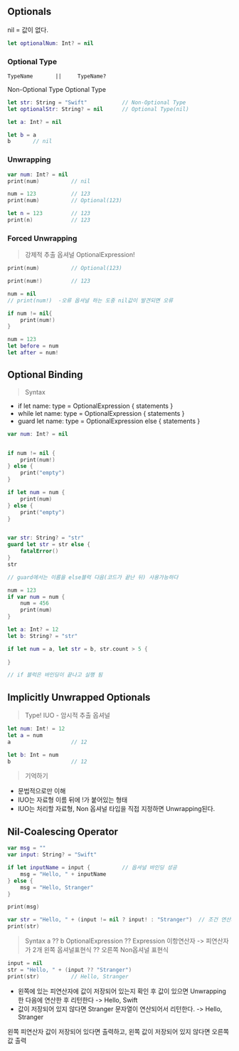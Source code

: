 ## Optionals
nil = 값이 없다.
```swift
let optionalNum: Int? = nil
```

### Optional Type
    TypeName       ||     TypeName?
Non-Optional Type      Optional Type

```swift
let str: String = "Swift"			// Non-Optional Type
let optionalStr: String? = nil		// Optional Type(nil)

let a: Int? = nil

let b = a
b		// nil
```

### Unwrapping
```swift
var num: Int? = nil
print(num)			// nil

num = 123			// 123
print(num)			// Optional(123)

let n = 123			// 123
print(n)			// 123
```

### Forced Unwrapping
> 강제적 추출 옵셔널
OptionalExpression!

```swift
print(num)			// Optional(123)

print(num!)			// 123

num = nil
// print(num!)  -오류 옵셔널 하는 도중 nil값이 발견되면 오류

if num != nil{
    print(num!)
}

num = 123
let before = num
let after = num!
```

## Optional Binding
> Syntax
- if let name: type = OptionalExpression {
	statements
}
- while let name: type = OptionalExpression {
	statements
}
- guard let name: type = OptionalExpression else {
	statements
}

```swift
var num: Int? = nil


if num != nil {
    print(num!)
} else {
    print("empty")
}

if let num = num {
    print(num)
} else {
    print("empty")
}


var str: String? = "str"
guard let str = str else {
    fatalError()
}
str

// guard에서는 이름을 else블럭 다음(코드가 끝난 뒤) 사용가능하다

num = 123
if var num = num {
    num = 456
    print(num)
}

let a: Int? = 12
let b: String? = "str"

if let num = a, let str = b, str.count > 5 {
    
}

// if 블럭은 바인딩이 끝나고 실행 됨
```

## Implicitly Unwrapped Optionals
> Type!
IUO - 암시적 추출 옵셔널

```swift
let num: Int! = 12
let a = num
a					// 12

let b: Int = num
b					// 12
```

> 기억하기
- 문법적으로만 이해
- IUO는 자료형 이름 뒤에 !가 붙어있는 형태
- IUO는 처리할 자료형, Non 옵셔널 타입을 직접 지정하면 Unwrapping된다.


## Nil-Coalescing Operator
```swift
var msg = ""
var input: String? = "Swift"

if let inputName = input {          // 옵셔널 바인딩 성공
    msg = "Hello, " + inputName
} else {
    msg = "Hello, Stranger"
}

print(msg)

var str = "Hello, " + (input != nil ? input! : "Stranger")  // 조건 연산자
print(str)
```

> Syntax
a ?? b
OptionalExpression ?? Expression
이항연산자 -> 피연산자가 2개
왼쪽 옵셔널표현식 ?? 오른쪽 Non옵셔널 표현식


```swift
input = nil
str = "Hello, " + (input ?? "Stranger")
print(str)			// Hello, Stranger
```
- 왼쪽에 있는 피연산자에 값이 저장되어 있는지 확인 후 값이 있으면 Unwrapping 한 다음에 연산한 후 리턴한다
 -> Hello, Swift
- 값이 저장되어 있지 않다면 Stranger 문자열이 연산되어서 리턴한다.
 -> Hello, Stranger

왼쪽 피연산자 값이 저장되어 있다면 출력하고, 왼쪽 값이 저장되어 있지 않다면 오른쪽 값 출력









